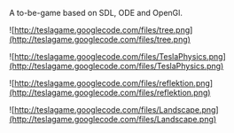 A to-be-game based on SDL, ODE and OpenGl.

![http://teslagame.googlecode.com/files/tree.png](http://teslagame.googlecode.com/files/tree.png)

![http://teslagame.googlecode.com/files/TeslaPhysics.png](http://teslagame.googlecode.com/files/TeslaPhysics.png)

![http://teslagame.googlecode.com/files/reflektion.png](http://teslagame.googlecode.com/files/reflektion.png)

![http://teslagame.googlecode.com/files/Landscape.png](http://teslagame.googlecode.com/files/Landscape.png)